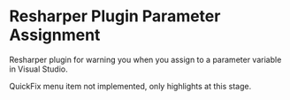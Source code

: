 Resharper Plugin
Parameter Assignment
==================================

Resharper plugin for warning you when you assign to a parameter variable in Visual Studio.

QuickFix menu item not implemented, only highlights at this stage.
